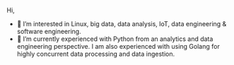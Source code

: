 Hi,
- 👀 I’m interested in Linux, big data, data analysis, IoT, data engineering & software engineering.
- 🌱 I’m currently experienced with Python from an analytics and data engineering perspective. I am also experienced with using Golang for highly concurrent data processing and data ingestion.
<!---
zwilson999/zwilson999 is a ✨ special ✨ repository because its `README.md` (this file) appears on your GitHub profile.
You can click the Preview link to take a look at your changes.
--->
